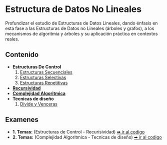 # Estructura de Datos No Lineales

Profundizar el estudio de Estructuras de Datos Lineales, dando énfasis en esta fase a las Estructuras de Datos no Lineales (árboles y grafos), a los mecanismos de algoritmia y árboles y su aplicación práctica en contextos reales.

## Contenido

- **Estructuras De Control**
  1. [Estructuras Secuenciales](https://github.com/munozrc/estructura-de-datos-no-lineales/tree/main/estructuras-de-control/estructuras-secuenciales)
  2. [Estructuras Selectivas](https://github.com/munozrc/estructura-de-datos-no-lineales/tree/main/estructuras-de-control/estructuras-selectivas)
  3. [Estructuras Repetitivas](https://github.com/munozrc/estructura-de-datos-no-lineales/tree/main/estructuras-de-control/estructuras-repetitivas)
- [**Recursividad**](https://github.com/munozrc/estructura-de-datos-no-lineales/tree/main/recursividad)
- [**Complejidad Algoritmica**](https://github.com/munozrc/estructura-de-datos-no-lineales/tree/main/complejidad)
- **Tecnicas de diseño**
  1. [Divide y Venceras](https://github.com/munozrc/estructura-de-datos-no-lineales/tree/main/dv)

## Examenes

- **1. Temas:** (Estructuras de Control - Recurisividad) [➡ ir al codigo](https://github.com/munozrc/estructura-de-datos-no-lineales/tree/main/examenes/primero)
- **2. Temas:** (Complejidad Algoritmica - Tecnicas de diseño) [➡ ir al codigo](https://github.com/munozrc/estructura-de-datos-no-lineales/tree/main/examenes/segundo)
